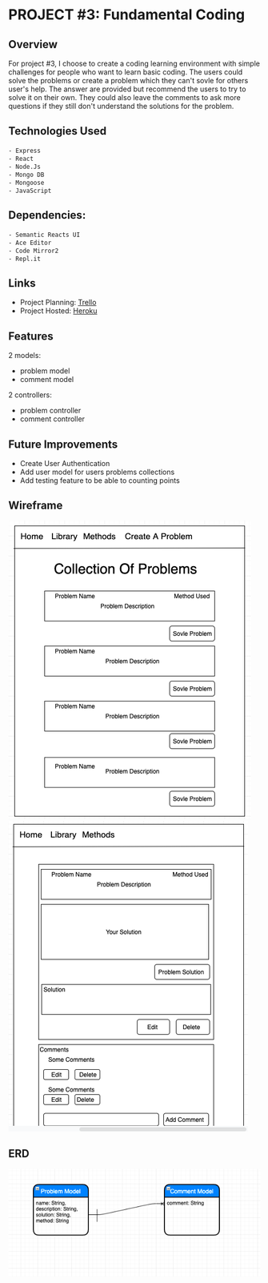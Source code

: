 # PROJECT #3: Fundamental Coding

## Overview
For project #3, I choose to create a coding learning environment with simple challenges for people who want to learn basic coding. The users could solve the problems or create a problem which they can't sovle for others user's help. The answer are provided but recommend the users to try to solve it on their own. They could also leave the comments to ask more questions if they still don't understand the solutions for the problem.
## Technologies Used
    - Express
    - React
    - Node.Js
    - Mongo DB
    - Mongoose
    - JavaScript

## Dependencies:
    - Semantic Reacts UI
    - Ace Editor
    - Code Mirror2
    - Repl.it

## Links
- Project Planning:
<a href="https://trello.com/b/eUJNTdxM/fundamental-learning" target="_blank">Trello</a>
- Project Hosted:
<a href="https://fundamental-learning.herokuapp.com/" target="_blank">Heroku</a>

## Features
2 models:                           
- problem model           
- comment model 

2 controllers:   
- problem controller
- comment controller

## Future Improvements
- Create User Authentication
- Add user model for users problems collections
- Add testing feature to be able to counting points 

## Wireframe
![alt text](./client/src/images/Project3-HomePage.png "Wireframe Image")
![alt text](./client/src/images/Project3-SingleProblem.png "Wireframe Image")

## ERD
![alt text](./client/src/images/Project3-ERD.png "Wireframe Image")